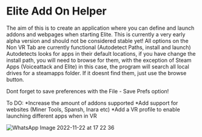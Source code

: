 # Elite Add On Helper
The aim of this is to create an application where you can define and launch addons and webpages when starting Elite.
This is currently a very early alpha version and should not be considered stable yet!
All options on the Non VR Tab are currently functional (Autodetect Paths, install and launch)
Autodetects looks for apps in their default locations, if you have change the install path, you will need to browse for them, with the exception of Steam Apps (Voiceattack and Elite) in this case, the program will search all local drives for a steamapps folder. If it doesnt find them, just use the browse button.

Dont forget to save preferences with the File - Save Prefs option!

To DO:
*Increase the amount of addons supported
*Add support for websites (Miner Tools, Spansh, Inara etc)
*Add a VR profile to enable launching different apps when in VR


![WhatsApp Image 2022-11-22 at 17 22 36](https://user-images.githubusercontent.com/5197831/203381505-6a890dd2-f493-43f1-8fc2-581bba8547fc.jpg)

